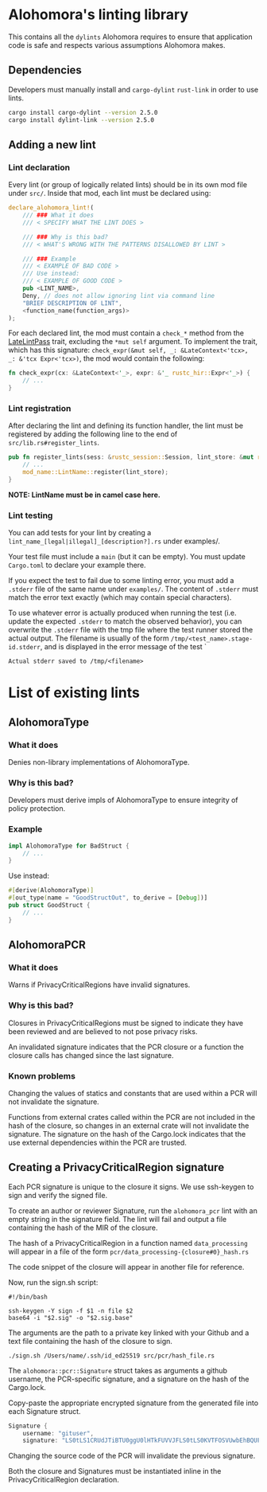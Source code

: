 # Alohomora's linting library

This contains all the `dylints` Alohomora requires to ensure that application code is safe and respects
various assumptions Alohomora makes.

## Dependencies
Developers must manually install and `cargo-dylint` `rust-link` in order to use lints.
```bash
cargo install cargo-dylint --version 2.5.0
cargo install dylint-link --version 2.5.0
```

## Adding a new lint

### Lint declaration

Every lint (or group of logically related lints) should be in its own mod file under `src/`.
Inside that mod, each lint must be declared using:

```rust
declare_alohomora_lint!(
    /// ### What it does
    /// < SPECIFY WHAT THE LINT DOES >

    /// ### Why is this bad?
    /// < WHAT'S WRONG WITH THE PATTERNS DISALLOWED BY LINT >

    /// ### Example
    /// < EXAMPLE OF BAD CODE >
    /// Use instead:
    /// < EXAMPLE OF GOOD CODE >
    pub <LINT_NAME>,
    Deny, // does not allow ignoring lint via command line
    "BRIEF DESCRIPTION OF LINT",
    <function_name(function_args)>
);
```

For each declared lint, the mod must contain a `check_*` method from the [LateLintPass](https://doc.rust-lang.org/nightly/nightly-rustc/rustc_lint/trait.LateLintPass.html) trait, excluding the `*mut self` argument. 
To implement the trait, which has this signature: `check_expr(&mut self, _: &LateContext<'tcx>, _: &'tcx Expr<'tcx>)`, 
the mod would contain the following:
```rust
fn check_expr(cx: &LateContext<'_>, expr: &'_ rustc_hir::Expr<'_>) {
    // ...
}
```

### Lint registration

After declaring the lint and defining its function handler, the lint must be registered by adding the following line to
the end of `src/lib.rs#register_lints`.
```rust
pub fn register_lints(sess: &rustc_session::Session, lint_store: &mut rustc_lint::LintStore) {
    // ...
    mod_name::LintName::register(lint_store);
}
```
**NOTE: LintName must be in camel case here.**

### Lint testing

You can add tests for your lint by creating a `lint_name_[legal|illegal]_[description?].rs` under examples/.

Your test file must include a `main` (but it can be empty). You must update `Cargo.toml` to declare your example there.

If you expect the test to fail due to some linting error, you must add a `.stderr` file of the same name under `examples/`.
The content of `.stderr` must match the error text exactly (which may contain special characters).

To use whatever error is actually produced when running the test (i.e. update the expected `.stderr`
to match the observed behavior), you can overwrite the `.stderr` file with the tmp file where the test runner stored
the actual output. The filename is usually of the form `/tmp/<test_name>.stage-id.stderr`, and is displayed in the
error message of the test
`
```
Actual stderr saved to /tmp/<filename>
```

# List of existing lints

## AlohomoraType

### What it does
Denies non-library implementations of AlohomoraType. 

### Why is this bad?
Developers must derive impls of AlohomoraType to ensure integrity of policy protection.

### Example
```rust
impl AlohomoraType for BadStruct {
    // ...
}
 ```
 Use instead:
```rust
#[derive(AlohomoraType)]
#[out_type(name = "GoodStructOut", to_derive = [Debug])]
pub struct GoodStruct { 
    // ...
}
```

## AlohomoraPCR
### What it does
Warns if PrivacyCriticalRegions have invalid signatures. 

### Why is this bad?
Closures in PrivacyCriticalRegions must be signed to indicate they have been 
reviewed and are believed to not pose privacy risks. 

An invalidated signature indicates that the PCR closure or a function
the closure calls has changed since the last signature. 

### Known problems 
Changing the values of statics and constants that are used within a PCR will not invalidate the signature.

Functions from external crates called within the PCR are not included in the hash of the closure, 
so changes in an external crate will not invalidate the signature. The signature on the hash of the Cargo.lock indicates that the use external dependencies within the PCR are trusted. 

## Creating a PrivacyCriticalRegion signature
Each PCR signature is unique to the closure it signs. We use ssh-keygen to sign and verify the signed file. 

To create an author or reviewer Signature, run the `alohomora_pcr` lint with an empty string in the signature field.
The lint will fail and output a file containing the hash of the MIR of the closure. 

The hash of a PrivacyCriticalRegion in a function named `data_processing` will appear in a file of the form `pcr/data_processing-{closure#0}_hash.rs`

The code snippet of the closure will appear in another file for reference. 

Now, run the sign.sh script:
<!--- Make code --->
    #!/bin/bash

    ssh-keygen -Y sign -f $1 -n file $2
    base64 -i "$2.sig" -o "$2.sig.base"

The arguments are the path to a private key linked with your Github and a text file containing the hash of the closure to sign. 
<!--- Make code --->
    ./sign.sh /Users/name/.ssh/id_ed25519 src/pcr/hash_file.rs

The `alohomora::pcr::Signature` struct takes as arguments a github username, the PCR-specific signature, and a signature on the hash of the Cargo.lock. 

Copy-paste the appropriate encrypted signature from the generated file into each Signature struct. 

```rust
Signature {
    username: "gituser", 
    signature: "LS0tLS1CRUdJTiBTU0ggU0lHTkFUVVJFLS0tLS0KVTFOSVUwbEhBQUFBQVFBQUFETUFBQUFMYzNOb0xXVmtNalUxTVRrQUFBQWd6dGJjeE9zVzlOL09Fd2c3Y3BKZ3dUQnFMNgpGazI2ZVB2Rm1ZaXpRRjM1VUFBQUFFWm1sc1pRQUFBQUFBQUFBR2MyaGhOVEV5QUFBQVV3QUFBQXR6YzJndFpXUXlOVFV4Ck9RQUFBRUNqRStac3YzcUhROG8zL1ZOVmxacVB5MzV4REI3Ti9FVkljaFB4bllXZWFqQjQ4WC9Dc1VpcG1RN0N2RHNucXkKV1REandZVHlVUThxUWJMR0VCelJzRwotLS0tLUVORCBTU0ggU0lHTkFUVVJFLS0tLS0K"}
```

Changing the source code of the PCR will invalidate the previous signature. 

Both the closure and Signatures must be instantiated inline in the PrivacyCriticalRegion declaration.
